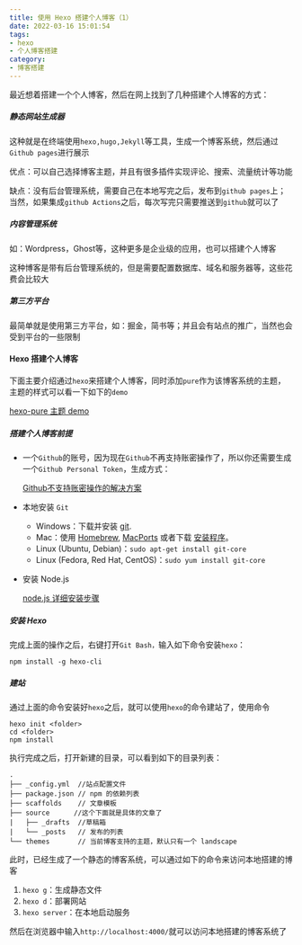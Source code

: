```yaml
---
title: 使用 Hexo 搭建个人博客（1）
date: 2022-03-16 15:01:54
tags:
- hexo
- 个人博客搭建
category:
- 博客搭建
---
```


最近想着搭建一个个人博客，然后在网上找到了几种搭建个人博客的方式：

##### 静态网站生成器

这种就是在终端使用`hexo,hugo,Jekyll`等工具，生成一个博客系统，然后通过`Github pages`进行展示

优点：可以自己选择博客主题，并且有很多插件实现评论、搜索、流量统计等功能

缺点：没有后台管理系统，需要自己在本地写完之后，发布到`github pages`上；当然，如果集成`github Actions`之后，每次写完只需要推送到`github`就可以了

<!-- more -->

##### 内容管理系统

如：Wordpress，Ghost等，这种更多是企业级的应用，也可以搭建个人博客

这种博客是带有后台管理系统的，但是需要配置数据库、域名和服务器等，这些花费会比较大

##### 第三方平台

最简单就是使用第三方平台，如：掘金，简书等；并且会有站点的推广，当然也会受到平台的一些限制

#### Hexo 搭建个人博客

下面主要介绍通过`hexo`来搭建个人博客，同时添加`pure`作为该博客系统的主题，主题的样式可以看一下如下的`demo`

[hexo-pure 主题 demo]()

##### 搭建个人博客前提

- 一个`Github`的账号，因为现在`Github`不再支持账密操作了，所以你还需要生成一个`Github Personal Token`，生成方式：

  [Github不支持账密操作的解决方案]()

- 本地安装 `Git`

  - Windows：下载并安装 [git](https://git-scm.com/download/win).
  - Mac：使用 [Homebrew](http://mxcl.github.com/homebrew/), [MacPorts](http://www.macports.org/) 或者下载 [安装程序](http://sourceforge.net/projects/git-osx-installer/)。
  - Linux (Ubuntu, Debian)：`sudo apt-get install git-core`
  - Linux (Fedora, Red Hat, CentOS)：`sudo yum install git-core`

- 安装 Node.js

  [node.js 详细安装步骤](https://blog.csdn.net/antma/article/details/86104068)

##### 安装 Hexo

完成上面的操作之后，右键打开`Git Bash，`输入如下命令安装`hexo`：

```
npm install -g hexo-cli
```

##### 建站

通过上面的命令安装好`hexo`之后，就可以使用`hexo`的命令建站了，使用命令

```
hexo init <folder>
cd <folder>
npm install
```

执行完成之后，打开新建的目录，可以看到如下的目录列表：

```
.
├── _config.yml  //站点配置文件
├── package.json // npm 的依赖列表
├── scaffolds    // 文章模板
├── source      //这个下面就是具体的文章了
|   ├── _drafts  //草稿箱
|   └── _posts   // 发布的列表
└── themes       // 当前博客支持的主题，默认只有一个 landscape
```

此时，已经生成了一个静态的博客系统，可以通过如下的命令来访问本地搭建的博客

1. `hexo g`：生成静态文件
2. `hexo d`：部署网站
3. `hexo server`：在本地启动服务

然后在浏览器中输入`http://localhost:4000/`就可以访问本地搭建的博客系统了
